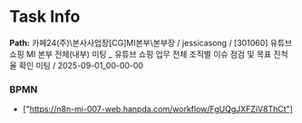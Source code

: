 # Task Info

**Path:** 카페24(주)\본사사업장\[CG]MI본부\본부장 / jessicasong / [301060] 유튜브쇼핑 MI 본부 전체(내부) 미팅 _ 유튜브 쇼핑 업무 전체 조직별 이슈 점검 및 목표 진척율 확인 미팅 / 2025-09-01_00-00-00

### BPMN
- ["https://n8n-mi-007-web.hanpda.com/workflow/FgUQgJXFZiV8ThCt"]

